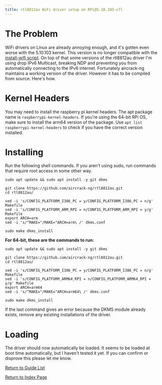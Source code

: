 ```yaml
---
title: rtl8812au WiFi driver setup on RPi@5.10.103-v7l
---
```


The Problem
===========

WiFi drivers on Linux are already annoying enough, and it's gotten even worse
with the 5.10.103 kernel. This version is no longer compatible with the
[install-wifi script](http://downloads.fars-robotics.net/wifi-drivers/install-wifi).
On top of that some versions of the rtl8812au driver I'm using drop IPv6 Multicast,
breaking NDP and preventing you from automatically connecting to the IPv6 internet.
Fortunately aircrack-ng maintains a working version of the driver. However it has
to be compiled from source. Here's how.

Kernel Headers
==============

You may need to install the raspberry pi kernel headers.
The apt package name is `raspberrypi-kernel-headers`.
If you're using the 64-bit RPi OS, make sure to install
the arm64 version of the package.
Use `apt list raspberrypi-kernel-headers` to check if you have
the correct version installed.

Installing
==========

Run the following shell commands. If you aren't using sudo, run commands that
require root access in some other way.

```
sudo apt update && sudo apt install -y git dkms

git clone https://github.com/aircrack-ng/rtl8812au.git
cd rtl8812au/

sed -i 's/CONFIG_PLATFORM_I386_PC = y/CONFIG_PLATFORM_I386_PC = n/g' Makefile
sed -i 's/CONFIG_PLATFORM_ARM_RPI = n/CONFIG_PLATFORM_ARM_RPI = y/g' Makefile
export ARCH=arm
sed -i 's/^MAKE="/MAKE="ARCH=arm\ /' dkms.conf

sudo make dkms_install
```

**For 64-bit, these are the commands to run:**

```
sudo apt update && sudo apt install -y git dkms

git clone https://github.com/aircrack-ng/rtl8812au.git
cd rtl8812au/

sed -i 's/CONFIG_PLATFORM_I386_PC = y/CONFIG_PLATFORM_I386_PC = n/g' Makefile
sed -i 's/CONFIG_PLATFORM_ARM64_RPI = n/CONFIG_PLATFORM_ARM64_RPI = y/g' Makefile
export ARCH=arm64
sed -i 's/^MAKE="/MAKE="ARCH=arm64\ /' dkms.conf

sudo make dkms_install
```

If the last command gives an error because the DKMS module already exists,
remove any existing installations of the driver.

Loading
=======

The driver should now automatically be loaded. It seems to be
loaded at boot time automatically, but I haven't tested it yet.
If you can confirm or disprove this please let me know.

[Return to Guide List](/md/guides.md)

[Return to Index Page](/md/index.md)
